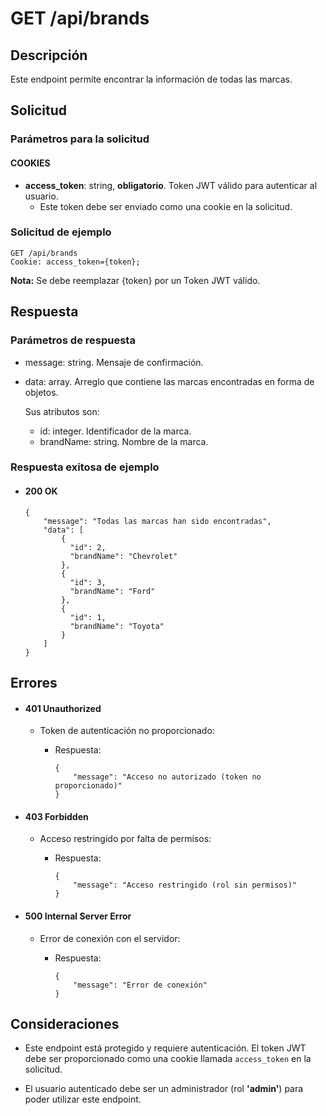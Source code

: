 # GET /api/brands

## Descripción

Este endpoint permite encontrar la información de todas las marcas.

## Solicitud

### Parámetros para la solicitud

#### COOKIES

- **access_token**: string, **obligatorio**. Token JWT válido para autenticar al usuario.
  - Este token debe ser enviado como una cookie en la solicitud.

### Solicitud de ejemplo

```
GET /api/brands
Cookie: access_token={token};
```

**Nota:** Se debe reemplazar {token} por un Token JWT válido.

## Respuesta

### Parámetros de respuesta

- message: string. Mensaje de confirmación.
- data: array. Arreglo que contiene las marcas encontradas en forma de objetos.

  Sus atributos son:

  - id: integer. Identificador de la marca.
  - brandName: string. Nombre de la marca.

### Respuesta exitosa de ejemplo

- #### 200 OK

  ```
  {
      "message": "Todas las marcas han sido encontradas",
      "data": [
          {
            "id": 2,
            "brandName": "Chevrolet"
          },
          {
            "id": 3,
            "brandName": "Ford"
          },
          {
            "id": 1,
            "brandName": "Toyota"
          }
      ]
  }
  ```

## Errores

- #### 401 Unauthorized

  - Token de autenticación no proporcionado:

    - Respuesta:

      ```
      {
          "message": "Acceso no autorizado (token no proporcionado)"
      }
      ```

- #### 403 Forbidden

  - Acceso restringido por falta de permisos:

    - Respuesta:

      ```
      {
          "message": "Acceso restringido (rol sin permisos)"
      }
      ```

- #### 500 Internal Server Error

  - Error de conexión con el servidor:

    - Respuesta:

      ```
      {
          "message": "Error de conexión"
      }
      ```

## Consideraciones

- Este endpoint está protegido y requiere autenticación. El token JWT debe ser proporcionado como una cookie llamada `access_token` en la solicitud.

- El usuario autenticado debe ser un administrador (rol **'admin'**) para poder utilizar este endpoint.
